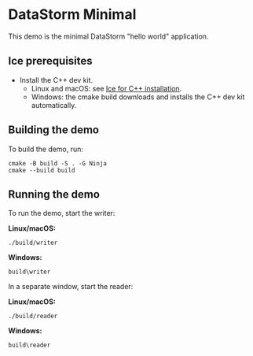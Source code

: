 # DataStorm Minimal

This demo is the minimal DataStorm "hello world" application.

## Ice prerequisites

- Install the C++ dev kit.
  - Linux and macOS: see [Ice for C++ installation].
  - Windows: the cmake build downloads and installs the C++ dev kit automatically.

## Building the demo

To build the demo, run:

```shell
cmake -B build -S . -G Ninja
cmake --build build
```

## Running the demo

To run the demo, start the writer:

**Linux/macOS:**

```shell
./build/writer
```

**Windows:**

```shell
build\writer
```

In a separate window, start the reader:

**Linux/macOS:**

```shell
./build/reader
```

**Windows:**

```shell
build\reader
```

[Ice for C++ installation]: https://github.com/zeroc-ice/ice/blob/main/NIGHTLY.md#ice-for-c
